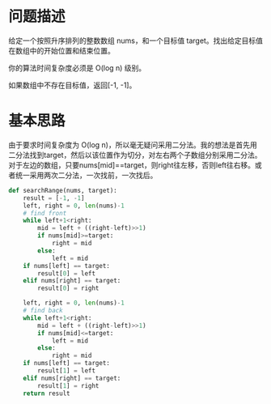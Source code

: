 # 问题描述
给定一个按照升序排列的整数数组 nums，和一个目标值 target。找出给定目标值在数组中的开始位置和结束位置。

你的算法时间复杂度必须是 O(log n) 级别。

如果数组中不存在目标值，返回[-1, -1]。

# 基本思路
由于要求时间复杂度为 O(log n)，所以毫无疑问采用二分法。我的想法是首先用二分法找到target，然后以该位置作为切分，对左右两个子数组分别采用二分法。对于左边的数组，只要nums[mid]==target，则right往左移，否则left往右移。或者统一采用两次二分法，一次找前，一次找后。
```python
def searchRange(nums, target):
    result = [-1, -1]
    left, right = 0, len(nums)-1
    # find front
    while left+1<right:
        mid = left + ((right-left)>>1)
        if nums[mid]>=target:
            right = mid
        else:
            left = mid
    if nums[left] == target:
        result[0] = left
    elif nums[right] == target:
        result[0] = right

    left, right = 0, len(nums)-1
    # find back
    while left+1<right:
        mid = left + ((right-left)>>1)
        if nums[mid]<=target:
            left = mid
        else:
            right = mid
    if nums[left] == target:
        result[1] = left
    elif nums[right] == target:
        result[1] = right
    return result
```